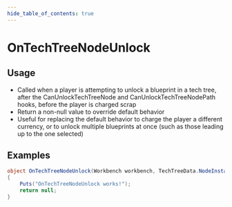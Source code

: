 ```yaml
---
hide_table_of_contents: true
---
```


# OnTechTreeNodeUnlock

## Usage

* Called when a player is attempting to unlock a blueprint in a tech tree, after the CanUnlockTechTreeNode and CanUnlockTechTreeNodePath hooks, before the player is charged scrap
* Return a non-null value to override default behavior
* Useful for replacing the default behavior to charge the player a different currency, or to unlock multiple blueprints at once (such as those leading up to the one selected)

## Examples

```csharp title=""
object OnTechTreeNodeUnlock(Workbench workbench, TechTreeData.NodeInstance node, BasePlayer player)
{
    Puts("OnTechTreeNodeUnlock works!");
    return null;
}
```
